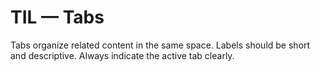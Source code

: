 # TIL — Tabs

Tabs organize related content in the same space.
Labels should be short and descriptive.
Always indicate the active tab clearly.

